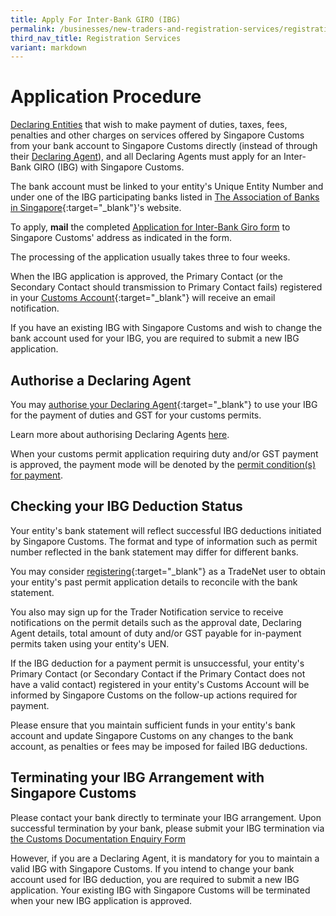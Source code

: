 ```yaml
---
title: Apply For Inter-Bank GIRO (IBG)
permalink: /businesses/new-traders-and-registration-services/registration-services/apply-for-inter-bank-giro/
third_nav_title: Registration Services
variant: markdown
---
```

# Application Procedure

[Declaring Entities](/businesses/new-traders-and-registration-services/registration-services/activate-customs-account)  that wish to make payment of duties, taxes, fees, penalties and other charges on services offered by Singapore Customs from your bank account to Singapore Customs directly (instead of through their  [Declaring Agent](/businesses/new-traders-and-registration-services/registration-services/apply-update-renew-terminate-declaring-agent-account-and-declarant)), and all Declaring Agents must apply for an Inter-Bank GIRO (IBG) with Singapore Customs.

The bank account must be linked to your entity's Unique Entity Number and under one of the IBG participating banks listed in  [The Association of Banks in Singapore](https://abs.org.sg/docs/library/swift_bic_codes.pdf){:target="_blank"}'s website.

To apply,  **mail**  the completed [Application for Inter-Bank Giro form](https://go.gov.sg/customs-ibg-form) to Singapore Customs' address as indicated in the form.

The processing of the application usually takes three to four weeks.

When the IBG application is approved, the Primary Contact (or the Secondary Contact should transmission to Primary Contact fails) registered in your  [Customs Account](https://www.tradenet.gov.sg/TN41EFORM/tds/sp/splogin.do?action=init_acct){:target="_blank"}
 will receive an email notification.

If you have an existing IBG with Singapore Customs and wish to change the bank account used for your IBG, you are required to submit a new IBG application.

## Authorise a Declaring Agent

You may  [authorise your Declaring Agent](https://www.tradenet.gov.sg/TN41EFORM/tdsui/authdeclaringagent/addanddelete.do?doAction=INITIALIZE&APPLICATION_ID=TXWP){:target="_blank"} to use your IBG for the payment of duties and GST for your customs permits.

Learn more about authorising Declaring Agents [here](/businesses/new-traders-and-registration-services/registration-services/authorise-a-declaring-agent).

When your customs permit application requiring duty and/or GST payment is approved, the payment mode will be denoted by the  [permit condition(s) for payment](/businesses/importing-goods/import-procedures/).

## Checking your IBG Deduction Status

Your entity's bank statement will reflect successful IBG deductions initiated by Singapore Customs. The format and type of information such as permit number reflected in the bank statement may differ for different banks.

You may consider  [registering](https://www.tradenet.gov.sg/tradenet/login.portal){:target="_blank"} as a TradeNet user to obtain your entity's past permit application details to reconcile with the bank statement.  

You also may sign up for the Trader Notification service to receive notifications on the permit details such as the approval date, Declaring Agent details, total amount of duty and/or GST payable for in-payment permits taken using your entity's UEN.

If the IBG deduction for a payment permit is unsuccessful, your entity's Primary Contact (or Secondary Contact if the Primary Contact does not have a valid contact) registered in your entity's Customs Account will be informed by Singapore Customs on the follow-up actions required for payment.

Please ensure that you maintain sufficient funds in your entity's bank account and update Singapore Customs on any changes to the bank account, as penalties or fees may be imposed for failed IBG deductions.


## Terminating your IBG Arrangement with Singapore Customs

Please contact your bank directly to terminate your IBG arrangement. Upon successful termination by your bank, please submit your IBG termination via [the Customs Documentation Enquiry Form](https://go.gov.sg/customs-doc)

However, if you are a Declaring Agent, it is mandatory for you to maintain a valid IBG with Singapore Customs. If you intend to change your bank account used for IBG deduction, you are required to submit a new IBG application. Your existing IBG with Singapore Customs will be terminated when your new IBG application is approved.